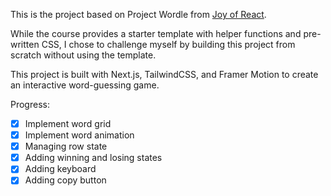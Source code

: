This is the project based on Project Wordle from [Joy of React](https://www.joyofreact.com/).

While the course provides a starter template with helper functions and pre-written CSS, I chose to challenge myself by building this project from scratch without using the template.

This project is built with Next.js, TailwindCSS, and Framer Motion to create an interactive word-guessing game.

Progress:

- [x] Implement word grid
- [x] Implement word animation
- [x] Managing row state
- [x] Adding winning and losing states
- [x] Adding keyboard
- [x] Adding copy button
